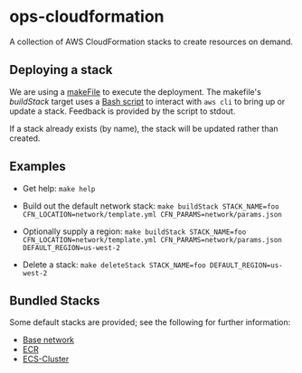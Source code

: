 # ops-cloudformation
A collection of AWS CloudFormation stacks to create resources on demand.


## Deploying a stack
We are using a [makeFile](Makefile) to execute the deployment. The makefile's
*buildStack* target uses a [Bash script](scripts/deploy_stack.sh) to interact
with `aws cli` to bring up or update a stack. Feedback is provided by the
script to stdout.

If a stack already exists (by name), the stack will be updated rather than
created.


## Examples
* Get help:
`make help`

* Build out the default network stack:
`make buildStack STACK_NAME=foo CFN_LOCATION=network/template.yml CFN_PARAMS=network/params.json`

* Optionally supply a region:
`make buildStack STACK_NAME=foo CFN_LOCATION=network/template.yml CFN_PARAMS=network/params.json DEFAULT_REGION=us-west-2`

* Delete a stack:
`make deleteStack STACK_NAME=foo DEFAULT_REGION=us-west-2`

## Bundled Stacks
Some default stacks are provided; see the following for further information:

* [Base network](network/)
* [ECR](ecr/)
* [ECS-Cluster](ecs-cluster/)
